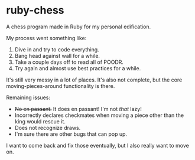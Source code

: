 # ruby-chess

A chess program made in Ruby for my personal edification.

My process went something like:
1. Dive in and try to code everything.
2. Bang head against wall for a while.
3. Take a couple days off to read all of POODR.
4. Try again and almost use best practices for a while.

It's still very messy in a lot of places. It's also not complete, but the core moving-pieces-around functionality is there.

Remaining issues:
* ~~No en passant.~~ It does en passant! I'm not *that* lazy!
* Incorrectly declares checkmates when moving a piece other than the king would rescue it.
* Does not recognize draws.
* I'm sure there are other bugs that can pop up.

I want to come back and fix those eventually, but I also really want to move on.